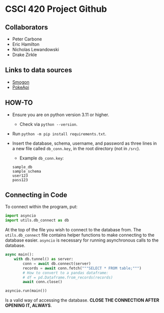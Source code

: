 # CSCI 420 Project Github

## Collaborators

- Peter Carbone
- Eric Hamilton
- Nicholas Lewandowski
- Drake Zirkle

## Links to data sources

- [Smogon](https://www.smogon.com/stats/)
- [PokeApi](https://pokeapi.co/)

## HOW-TO

- Ensure you are on python version 3.11 or higher.
  - Check via `python --version`.
- Run `python -m pip install requirements.txt`.
- Insert the database, schema, username, and password as three lines in a new file called `db_conn.key`, in the root
  directory (not in `/src`).

  - Example `db_conn.key`:

  ```key
  sample_db
  sample_schema
  user123
  pass123
  ```

## Connecting in Code

To connect within the program, put:

```py
import asyncio
import utils.db_connect as db
```

At the top of the file you wish to connect to the database from. The `utils.db_connect` file contains helper functions to make connecting to the database easier. `asyncio` is necessary for running asynchronous calls to the database.

```py
async main():
    with db.tunnel() as server: 
        conn = await db.connect(server)
        records = await conn.fetch("""SELECT * FROM table;""")
        # How to convert to a pandas dataframe:
        # df = pd.Dataframe.from_records(records)
        await conn.close()

asyncio.run(main())
```


Is a valid way of accessing the database. **CLOSE THE CONNECTION AFTER OPENING IT, ALWAYS**.
